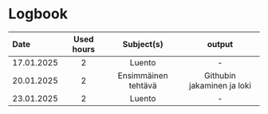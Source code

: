 # Logbook


| Date  | Used hours | Subject(s) |  output |
| :---         |     :---:      |     :---:      |     :---:      |
| 17.01.2025 | 2 | Luento  | -  |
| 20.01.2025 | 2 | Ensimmäinen tehtävä  | Githubin jakaminen ja loki  |
| 23.01.2025 | 2 | Luento  | -  |


